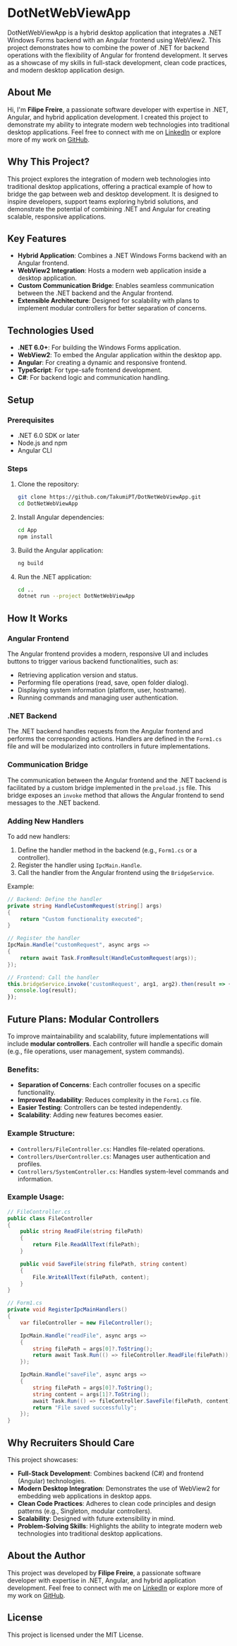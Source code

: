 # DotNetWebViewApp

DotNetWebViewApp is a hybrid desktop application that integrates a .NET Windows Forms backend with an Angular frontend using WebView2. This project demonstrates how to combine the power of .NET for backend operations with the flexibility of Angular for frontend development. It serves as a showcase of my skills in full-stack development, clean code practices, and modern desktop application design.

## About Me

Hi, I'm **Filipe Freire**, a passionate software developer with expertise in .NET, Angular, and hybrid application development. I created this project to demonstrate my ability to integrate modern web technologies into traditional desktop applications. Feel free to connect with me on [LinkedIn](https://www.linkedin.com/in/filipe-freire-45300738/) or explore more of my work on [GitHub](https://github.com/TakumiPT).

## Why This Project?

This project explores the integration of modern web technologies into traditional desktop applications, offering a practical example of how to bridge the gap between web and desktop development. It is designed to inspire developers, support teams exploring hybrid solutions, and demonstrate the potential of combining .NET and Angular for creating scalable, responsive applications.

## Key Features

- **Hybrid Application**: Combines a .NET Windows Forms backend with an Angular frontend.
- **WebView2 Integration**: Hosts a modern web application inside a desktop application.
- **Custom Communication Bridge**: Enables seamless communication between the .NET backend and the Angular frontend.
- **Extensible Architecture**: Designed for scalability with plans to implement modular controllers for better separation of concerns.

## Technologies Used

- **.NET 6.0+**: For building the Windows Forms application.
- **WebView2**: To embed the Angular application within the desktop app.
- **Angular**: For creating a dynamic and responsive frontend.
- **TypeScript**: For type-safe frontend development.
- **C#**: For backend logic and communication handling.

## Setup

### Prerequisites

- .NET 6.0 SDK or later
- Node.js and npm
- Angular CLI

### Steps

1. Clone the repository:

    ```sh
    git clone https://github.com/TakumiPT/DotNetWebViewApp.git
    cd DotNetWebViewApp
    ```

2. Install Angular dependencies:

    ```sh
    cd App
    npm install
    ```

3. Build the Angular application:

    ```sh
    ng build
    ```

4. Run the .NET application:

    ```sh
    cd ..
    dotnet run --project DotNetWebViewApp
    ```

## How It Works

### Angular Frontend

The Angular frontend provides a modern, responsive UI and includes buttons to trigger various backend functionalities, such as:
- Retrieving application version and status.
- Performing file operations (read, save, open folder dialog).
- Displaying system information (platform, user, hostname).
- Running commands and managing user authentication.

### .NET Backend

The .NET backend handles requests from the Angular frontend and performs the corresponding actions. Handlers are defined in the `Form1.cs` file and will be modularized into controllers in future implementations.

### Communication Bridge

The communication between the Angular frontend and the .NET backend is facilitated by a custom bridge implemented in the `preload.js` file. This bridge exposes an `invoke` method that allows the Angular frontend to send messages to the .NET backend.

### Adding New Handlers

To add new handlers:
1. Define the handler method in the backend (e.g., `Form1.cs` or a controller).
2. Register the handler using `IpcMain.Handle`.
3. Call the handler from the Angular frontend using the `BridgeService`.

Example:

```csharp
// Backend: Define the handler
private string HandleCustomRequest(string[] args)
{
    return "Custom functionality executed";
}

// Register the handler
IpcMain.Handle("customRequest", async args =>
{
    return await Task.FromResult(HandleCustomRequest(args));
});
```

```typescript
// Frontend: Call the handler
this.bridgeService.invoke('customRequest', arg1, arg2).then(result => {
  console.log(result);
});
```

## Future Plans: Modular Controllers

To improve maintainability and scalability, future implementations will include **modular controllers**. Each controller will handle a specific domain (e.g., file operations, user management, system commands).

### Benefits:
- **Separation of Concerns**: Each controller focuses on a specific functionality.
- **Improved Readability**: Reduces complexity in the `Form1.cs` file.
- **Easier Testing**: Controllers can be tested independently.
- **Scalability**: Adding new features becomes easier.

### Example Structure:
- `Controllers/FileController.cs`: Handles file-related operations.
- `Controllers/UserController.cs`: Manages user authentication and profiles.
- `Controllers/SystemController.cs`: Handles system-level commands and information.

### Example Usage:
```csharp
// FileController.cs
public class FileController
{
    public string ReadFile(string filePath)
    {
        return File.ReadAllText(filePath);
    }

    public void SaveFile(string filePath, string content)
    {
        File.WriteAllText(filePath, content);
    }
}
```

```csharp
// Form1.cs
private void RegisterIpcMainHandlers()
{
    var fileController = new FileController();

    IpcMain.Handle("readFile", async args =>
    {
        string filePath = args[0]?.ToString();
        return await Task.Run(() => fileController.ReadFile(filePath));
    });

    IpcMain.Handle("saveFile", async args =>
    {
        string filePath = args[0]?.ToString();
        string content = args[1]?.ToString();
        await Task.Run(() => fileController.SaveFile(filePath, content));
        return "File saved successfully";
    });
}
```

## Why Recruiters Should Care

This project showcases:
- **Full-Stack Development**: Combines backend (C#) and frontend (Angular) technologies.
- **Modern Desktop Integration**: Demonstrates the use of WebView2 for embedding web applications in desktop apps.
- **Clean Code Practices**: Adheres to clean code principles and design patterns (e.g., Singleton, modular controllers).
- **Scalability**: Designed with future extensibility in mind.
- **Problem-Solving Skills**: Highlights the ability to integrate modern web technologies into traditional desktop applications.

## About the Author

This project was developed by **Filipe Freire**, a passionate software developer with expertise in .NET, Angular, and hybrid application development. Feel free to connect with me on [LinkedIn](https://www.linkedin.com/in/filipe-freire-45300738/) or explore more of my work on [GitHub](https://github.com/TakumiPT).

## License

This project is licensed under the MIT License.
